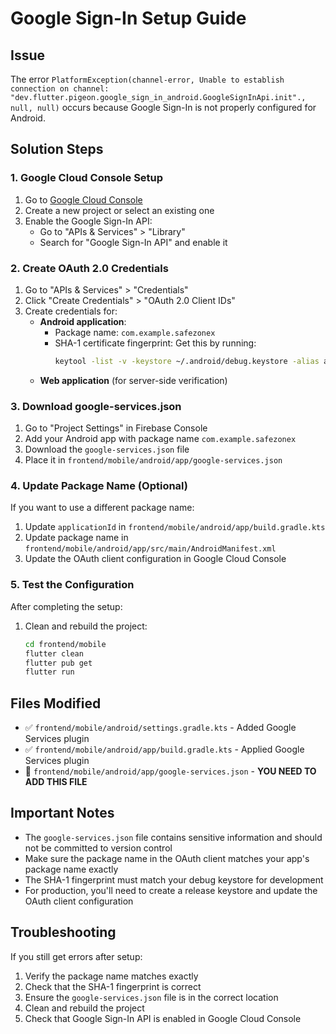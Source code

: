 # Google Sign-In Setup Guide

## Issue
The error `PlatformException(channel-error, Unable to establish connection on channel: "dev.flutter.pigeon.google_sign_in_android.GoogleSignInApi.init"., null, null)` occurs because Google Sign-In is not properly configured for Android.

## Solution Steps

### 1. Google Cloud Console Setup

1. Go to [Google Cloud Console](https://console.cloud.google.com/)
2. Create a new project or select an existing one
3. Enable the Google Sign-In API:
   - Go to "APIs & Services" > "Library"
   - Search for "Google Sign-In API" and enable it

### 2. Create OAuth 2.0 Credentials

1. Go to "APIs & Services" > "Credentials"
2. Click "Create Credentials" > "OAuth 2.0 Client IDs"
3. Create credentials for:
   - **Android application**:
     - Package name: `com.example.safezonex`
     - SHA-1 certificate fingerprint: Get this by running:
       ```bash
       keytool -list -v -keystore ~/.android/debug.keystore -alias androiddebugkey -storepass android -keypass android
       ```
   - **Web application** (for server-side verification)

### 3. Download google-services.json

1. Go to "Project Settings" in Firebase Console
2. Add your Android app with package name `com.example.safezonex`
3. Download the `google-services.json` file
4. Place it in `frontend/mobile/android/app/google-services.json`

### 4. Update Package Name (Optional)

If you want to use a different package name:
1. Update `applicationId` in `frontend/mobile/android/app/build.gradle.kts`
2. Update package name in `frontend/mobile/android/app/src/main/AndroidManifest.xml`
3. Update the OAuth client configuration in Google Cloud Console

### 5. Test the Configuration

After completing the setup:
1. Clean and rebuild the project:
   ```bash
   cd frontend/mobile
   flutter clean
   flutter pub get
   flutter run
   ```

## Files Modified

- ✅ `frontend/mobile/android/settings.gradle.kts` - Added Google Services plugin
- ✅ `frontend/mobile/android/app/build.gradle.kts` - Applied Google Services plugin
- 📝 `frontend/mobile/android/app/google-services.json` - **YOU NEED TO ADD THIS FILE**

## Important Notes

- The `google-services.json` file contains sensitive information and should not be committed to version control
- Make sure the package name in the OAuth client matches your app's package name exactly
- The SHA-1 fingerprint must match your debug keystore for development
- For production, you'll need to create a release keystore and update the OAuth client configuration

## Troubleshooting

If you still get errors after setup:
1. Verify the package name matches exactly
2. Check that the SHA-1 fingerprint is correct
3. Ensure the `google-services.json` file is in the correct location
4. Clean and rebuild the project
5. Check that Google Sign-In API is enabled in Google Cloud Console
